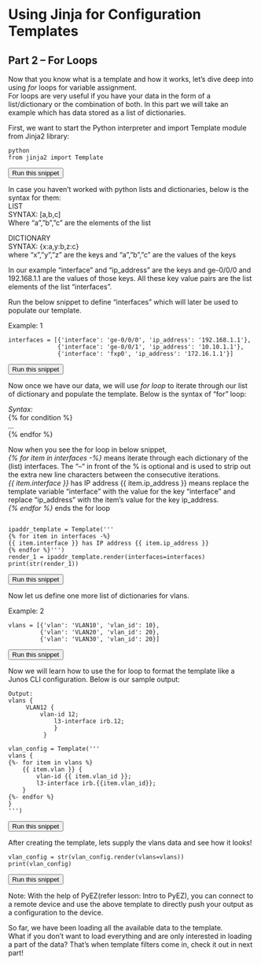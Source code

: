 # Using Jinja for Configuration Templates  
## Part 2 – For Loops 
 
Now that you know what is a template and how it works, let’s dive deep into using *for* loops for variable assignment.  
For loops are very useful if you have your data in the form of a list/dictionary or the combination of both. In this part we will take an example which has data stored as a list of dictionaries.  

First, we want to start the Python interpreter and import Template module from Jinja2 library:

```
python
from jinja2 import Template
```
<button type="button" class="btn btn-primary btn-sm" onclick="runSnippetInTab('linux1', 0)">Run this snippet</button>

In case you haven’t worked with python lists and dictionaries, below is the syntax for them:  
LIST  
SYNTAX: [a,b,c]  
Where “a”,”b”,”c” are the elements of the list  

DICTIONARY  
SYNTAX: {x:a,y:b,z:c}  
where “x”,”y”,”z” are the keys and “a”,”b”,”c” are the values of the keys

In our example “interface” and “ip_address” are the keys and ge-0/0/0 and 192.168.1.1 are the values of those keys. All these key value pairs are the list elements of the list “interfaces”.  

Run the below snippet to define “interfaces” which will later be used to populate our template.  

Example: 1  
```
interfaces = [{'interface': 'ge-0/0/0', 'ip_address': '192.168.1.1'},
              {'interface': 'ge-0/0/1', 'ip_address': '10.10.1.1'},
              {'interface': 'fxp0', 'ip_address': '172.16.1.1'}]

```
<button type="button" class="btn btn-primary btn-sm" onclick="runSnippetInTab('linux1', 1)">Run this snippet</button>

Now once we have our data, we will use *for loop* to iterate through our list of dictionary and populate the template. Below is the syntax of “for” loop:

*Syntax:*  
{% for condition %}  
*...*  
{% endfor %}


Now when you see the for loop in below snippet,  
*{% for item in interfaces -%}* means iterate through each dictionary of the (list) interfaces. The “–“ in front of the % is optional and is used to strip out the extra new line characters between the consecutive iterations.  
*{{ item.interface }}* has IP address {{ item.ip_address }} means replace the template variable “interface” with the value for the key “interface”  and replace “ip_address” with the item’s value for the key ip_address.  
*{% endfor %}* ends the for loop

```

ipaddr_template = Template('''
{% for item in interfaces -%}
{{ item.interface }} has IP address {{ item.ip_address }}
{% endfor %}''')
render_1 = ipaddr_template.render(interfaces=interfaces)
print(str(render_1))
```
<button type="button" class="btn btn-primary btn-sm" onclick="runSnippetInTab('linux1', 2)">Run this snippet</button>


Now let us define one more list of dictionaries for vlans.  

Example: 2  

```
vlans = [{'vlan': 'VLAN10', 'vlan_id': 10},
         {'vlan': 'VLAN20', 'vlan_id': 20},
         {'vlan': 'VLAN30', 'vlan_id': 20}]
```
<button type="button" class="btn btn-primary btn-sm" onclick="runSnippetInTab('linux1', 3)">Run this snippet</button>

Now we will learn how to use the for loop to format the template like a Junos CLI configuration. Below is our sample output:

```
Output:  
vlans {  
     VLAN12 {  
         vlan-id 12;  
             l3-interface irb.12;  
             }  
          }
 ```

```
vlan_config = Template('''
vlans {
{%- for item in vlans %}
    {{ item.vlan }} {
        vlan-id {{ item.vlan_id }};
        l3-interface irb.{{item.vlan_id}};
    }
{%- endfor %}
}
''')
```
<button type="button" class="btn btn-primary btn-sm" onclick="runSnippetInTab('linux1', 4)">Run this snippet</button>

After creating the template, lets supply the vlans data and see how it looks!
```
vlan_config = str(vlan_config.render(vlans=vlans))
print(vlan_config)
```
<button type="button" class="btn btn-primary btn-sm" onclick="runSnippetInTab('linux1', 5)">Run this snippet</button>

Note: With the help of PyEZ(refer lesson: Intro to PyEZ), you can connect to a remote device and use the above template to directly push your output as a configuration to the device.

So far, we have been loading all the available data to the template.  
What if you don’t want to load everything and are only interested in loading a part of the data? That’s when template filters come in, check it out in next part!


